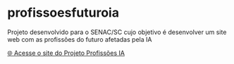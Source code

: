 # profissoesfuturoia
Projeto desenvolvido para o SENAC/SC cujo objetivo é desenvolver um site web com as profissões do futuro afetadas pela IA

[🌐 Acesse o site do Projeto Profissões IA](https://projeto-profissoes-ia.github.io/profissoesfuturoia/)

